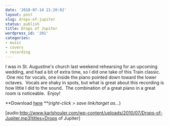 ```yaml
---
date: '2010-07-14 21:20:02'
layout: post
slug: drops-of-jupiter
status: publish
title: Drops of Jupiter
wordpress_id: '201'
categories:
- music
- covers
- recording
---
```


I was in St. Augustine's church last weekend rehearsing for an upcoming wedding, and had a bit of extra time, so I did one take of this Train classic.  One mic for vocals, one inside the piano pointed down toward the lower octaves.  Vocals are shaky in spots, but what is great about this recording is how little I did to the sound.  The combination of a great piano in a great room is noticeable.  Enjoy!

**Download [here](../wp-content/uploads/2010/07/Drops-of-Jupiter.mp3) **(_right-click > save link/target as..._)[
](../wp-content/uploads/2010/07/Drops-of-Jupiter.mp3)

[audio:http://www.karlshouler.com/wp-content/uploads/2010/07/Drops-of-Jupiter.mp3|titles=Drops of Jupiter] 
